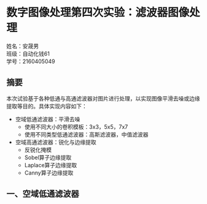 # 数字图像处理第四次实验：滤波器图像处理
姓名：安晟男  
班级：自动化钱61   
学号：2160405049   

## 摘要
本次试验基于各种低通与高通滤波器对图片进行处理，以实现图像平滑去噪或边缘提取等目的。具体实现内容如下：  
- 空域低通滤波器：平滑去噪
  - 使用不同大小的卷积模板：3x3，5x5，7x7
  - 使用不同类型低通滤波器：高斯滤波器，中值滤波器
- 空域高通滤波器：锐化与边缘提取
  - 反锐化掩模
  - Sobel算子边缘提取
  - Laplace算子边缘提取
  - Canny算子边缘提取

## 一、空域低通滤波器

